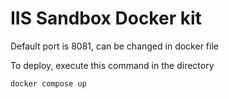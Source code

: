 # IIS Sandbox Docker kit

Default port is 8081, can be changed in docker file

To deploy, execute this command in the directory
```
docker compose up
```

